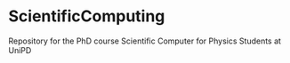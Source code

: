 # ScientificComputing
Repository for the PhD course  Scientific Computer for Physics Students at UniPD
